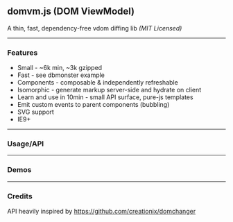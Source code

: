 domvm.js (DOM ViewModel)
------------------------
A thin, fast, dependency-free vdom diffing lib _(MIT Licensed)_

---
### Features

- Small - ~6k min, ~3k gzipped
- Fast - see dbmonster example
- Components - composable & independently refreshable
- Isomorphic - generate markup server-side and hydrate on client
- Learn and use in 10min - small API surface, pure-js templates
- Emit custom events to parent components (bubbling)
- SVG support
- IE9+

---
### Usage/API

---
### Demos

---
### Credits

API heavily inspired by https://github.com/creationix/domchanger